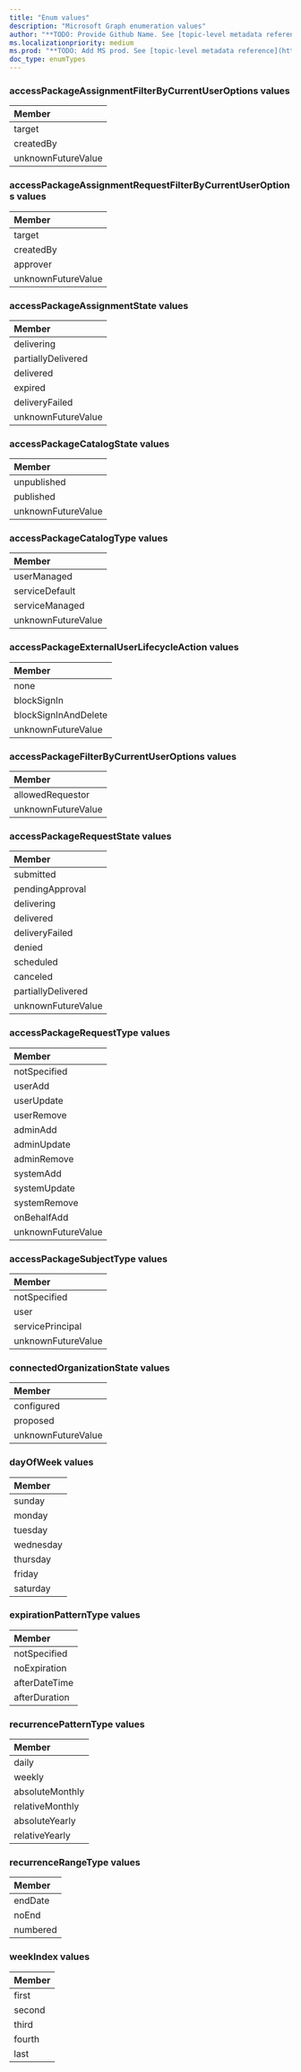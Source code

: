 ```yaml
---
title: "Enum values"
description: "Microsoft Graph enumeration values"
author: "**TODO: Provide Github Name. See [topic-level metadata reference](https://msgo.azurewebsites.net/add/document/guidelines/metadata.html#topic-level-metadata)**"
ms.localizationpriority: medium
ms.prod: "**TODO: Add MS prod. See [topic-level metadata reference](https://msgo.azurewebsites.net/add/document/guidelines/metadata.html#topic-level-metadata)**"
doc_type: enumTypes
---
```


### accessPackageAssignmentFilterByCurrentUserOptions values 



|Member|
|:---|
|target|
|createdBy|
|unknownFutureValue|

### accessPackageAssignmentRequestFilterByCurrentUserOptions values 



|Member|
|:---|
|target|
|createdBy|
|approver|
|unknownFutureValue|

### accessPackageAssignmentState values 



|Member|
|:---|
|delivering|
|partiallyDelivered|
|delivered|
|expired|
|deliveryFailed|
|unknownFutureValue|

### accessPackageCatalogState values 



|Member|
|:---|
|unpublished|
|published|
|unknownFutureValue|

### accessPackageCatalogType values 



|Member|
|:---|
|userManaged|
|serviceDefault|
|serviceManaged|
|unknownFutureValue|

### accessPackageExternalUserLifecycleAction values 



|Member|
|:---|
|none|
|blockSignIn|
|blockSignInAndDelete|
|unknownFutureValue|

### accessPackageFilterByCurrentUserOptions values 



|Member|
|:---|
|allowedRequestor|
|unknownFutureValue|

### accessPackageRequestState values 



|Member|
|:---|
|submitted|
|pendingApproval|
|delivering|
|delivered|
|deliveryFailed|
|denied|
|scheduled|
|canceled|
|partiallyDelivered|
|unknownFutureValue|

### accessPackageRequestType values 



|Member|
|:---|
|notSpecified|
|userAdd|
|userUpdate|
|userRemove|
|adminAdd|
|adminUpdate|
|adminRemove|
|systemAdd|
|systemUpdate|
|systemRemove|
|onBehalfAdd|
|unknownFutureValue|

### accessPackageSubjectType values 



|Member|
|:---|
|notSpecified|
|user|
|servicePrincipal|
|unknownFutureValue|

### connectedOrganizationState values 



|Member|
|:---|
|configured|
|proposed|
|unknownFutureValue|

### dayOfWeek values 



|Member|
|:---|
|sunday|
|monday|
|tuesday|
|wednesday|
|thursday|
|friday|
|saturday|

### expirationPatternType values 



|Member|
|:---|
|notSpecified|
|noExpiration|
|afterDateTime|
|afterDuration|

### recurrencePatternType values 



|Member|
|:---|
|daily|
|weekly|
|absoluteMonthly|
|relativeMonthly|
|absoluteYearly|
|relativeYearly|

### recurrenceRangeType values 



|Member|
|:---|
|endDate|
|noEnd|
|numbered|

### weekIndex values 



|Member|
|:---|
|first|
|second|
|third|
|fourth|
|last|

